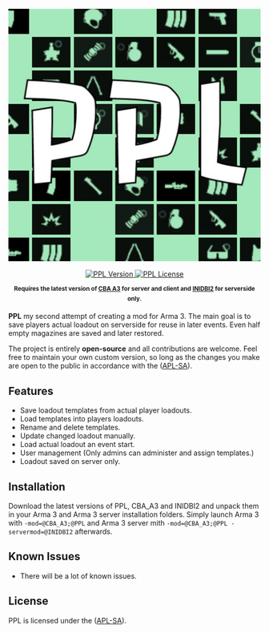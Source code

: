 <p align="center">
    <img src="https://github.com/y0014984/ppl/raw/master/logo/logo_ppl_ca.jpg" width="512">
</p>

<p align="center">
    <a href="https://github.com/y0014984/ppl/releases/latest">
        <img src="https://img.shields.io/badge/Version-0.2.3-blue.svg?style=flat-square" alt="PPL Version">
    </a>
    <a href="https://www.bistudio.com/community/licenses/arma-public-license-share-alike">
        <img src="https://img.shields.io/badge/License-APL%20SA-red.svg?style=flat-square" alt="PPL License">
    </a>
</p>

<p align="center">
    <sup><strong>Requires the latest version of <a href="https://github.com/CBATeam/CBA_A3/releases">CBA A3</a> for server and client and <a href="https://github.com/code34/inidbi2">INIDBI2</a> for serverside only.</strong></sup>
</p>

**PPL** my second attempt of creating a mod for Arma 3. The main goal is to save players actual loadout on serverside for reuse in later events. Even half empty magazines are saved and later restored.

The project is entirely **open-source** and all contributions are welcome. Feel free to maintain your own custom version, so long as the changes you make are open to the public in accordance with the ([APL-SA](https://www.bistudio.com/community/licenses/arma-public-license-share-alike)).

## Features

- Save loadout templates from actual player loadouts.
- Load templates into players loadouts.
- Rename and delete templates.
- Update changed loadout manually.
- Load actual loadout an event start.
- User management (Only admins can administer and assign templates.)
- Loadout saved on server only.

## Installation

Download the latest versions of PPL, CBA_A3 and INIDBI2 and unpack them in your Arma 3 and Arma 3 server installation folders.
Simply launch Arma 3 with `-mod=@CBA_A3;@PPL` and Arma 3 server mith `-mod=@CBA_A3;@PPL -servermod=@INIDBI2` afterwards.

## Known Issues

* There will be a lot of known issues.

## License

PPL is licensed under the ([APL-SA](https://www.bistudio.com/community/licenses/arma-public-license-share-alike)).
